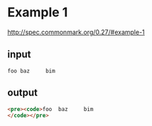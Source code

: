 # Example 1

http://spec.commonmark.org/0.27/#example-1

## input

	foo	baz		bim

## output

```html
<pre><code>foo	baz		bim
</code></pre>
```

